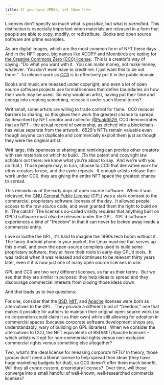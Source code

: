 ```yaml
---
title: If you love JPEGs, set them free
---
```

Licenses don't specify so much what is _possible,_ but what is _permitted_. This distinction is especially important when materials are released in a form that people are able to copy, modify, or redistribute.  Books and open source software are prime examples.

As are digital images, which are the most common form of NFT these days.  And in the NFT space, big names like [XCOPY](https://twitter.com/XCOPYART) and [Moonbirds](https://twitter.com/kevinrose/status/1555262099093200896) are [opting for the Creative Commons Zero (CC0) license](https://a16zcrypto.com/cc0-nft-creative-commons-zero-license-rights/).  This is a creator's way of saying: "Do what you want with it.  You can make money, not make money, whatever.  You don't even have to credit me. I just want this to be out there."  To release work as [CC0](https://creativecommons.org/share-your-work/public-domain/cc0/) is to effectively put it in the public domain.

Books and music are released under copyright, and even a lot of open source software projects use formal licenses that define boundaries on how their work may be used.  So why would an artist, having put their time and energy into creating something, release it under such liberal terms?  

Writ small, some artists are willing to trade control for fame.  CC0 reduces barriers to sharing, so this gives their work the greatest chance to spread.  As described by NFT creator and collector [@Punk6529](https://twitter.com/punk6529), CC0 demonstrates that an NFT – the actual record of ownership, as etched into a blockchain – has value separate from the artwork.  6529's NFTs remain valuable even though anyone can duplicate and commercially exploit them just as though they were the original artist.

Writ large, this openness to sharing and remixing can provide other creators with raw materials on which to build.  (To the patent and copyright law scholars out there: we know what you're about to say.  And we're with you on that.)  Those people may, in turn, choose to CC0 that derivative work for _other_ creators to use, and the cycle repeats.  If enough artists release their work under CC0, they are giving the entire NFT space the greatest chance to spread.

This reminds us of the early days of open source software.  When it was released, the [GNU General Public License](https://opensource.org/licenses/gpl-license) (GPL) was a stark contrast to the commercial, proprietary software licenses of the day.  It allowed people access to the raw source code, and even granted them the right to build on it.  The catch?  The license's so-called virality requires that anything built on GPL'd software must _also_ be released under the GPL.  GPL'd software experiences a kind of "freedom" in that it can never be locked away inside a commercial entity.

Love or loathe the GPL, it's hard to imagine the 1990s tech boom without it. The fancy Android phone in your pocket, the Linux machine that serves up this e-mail, and even the open-source compilers used to build some proprietary software, they all have their roots in early-day GPL'd tools.  It was radical when it was released and continues to be relevant thirty years later, even if it is now just one of many open source licenses in use.

GPL and CC0 are two very different licenses, as far as their terms.  But we see that they are similar in purpose: they help ideas to spread and they discourage commercial interests from closing those ideas down.  

And that leads us to two questions:

For one, consider that the [BSD](https://opensource.org/licenses/BSD-3-Clause), [MIT](https://opensource.org/licenses/MIT), and [Apache](https://opensource.org/licenses/Apache-2.0) licenses were born as alternatives to the GPL.  They provide a different kind of "freedom," one that makes it possible for authors to maintain their original open-source work (so no corporation could claim it as their own) while still allowing for adoption in commercial spaces (because corporate software development shops are, understandably, wary of building on GPL libraries).  When we consider the alternatives to CC0, the NFT equivalents of BSD/MIT/Apache licenses – which artists will opt for non-commercial rights versus non-exclusive commercial rights versus something else altogether?

Two, what's the ideal license for releasing _corporate_ NFTs? In theory, those groups don't need a liberal license to help spread their ideas (they have huge marketing budgets for that), so CC0 doesn't offer them much benefit.  Will they all create custom, proprietary licenses?  Over time, will those converge into a small handful of well-known, well-researched commercial licenses?